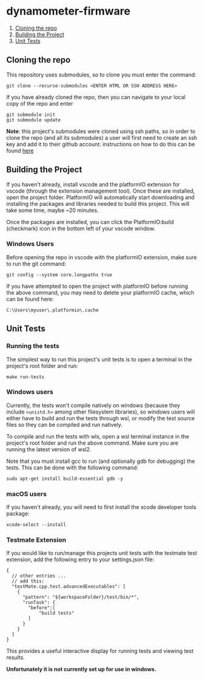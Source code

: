 # dynamometer-firmware

1. [Cloning the repo](#cloning-the-repo)
2. [Building the Project](#building-the-project)
3. [Unit Tests](#unit-tests)

## Cloning the repo

This repository uses submodules, so to clone you must enter the command:

```
git clone --recurse-submodules <ENTER HTML OR SSH ADDRESS HERE>
```

If you have already cloned the repo, then you can navigate to your local copy of the repo and enter

```
git submodule init
git submodule update
```

**Note**: this project's submodules were cloned using ssh paths, so in order to clone the repo (and all its submodules) a user will first need to create an ssh key and add it to their github account: instructions on how to do this can be found [here](https://docs.github.com/en/authentication/connecting-to-github-with-ssh/adding-a-new-ssh-key-to-your-github-account)

## Building the Project
If you haven't already, install vscode and the platformIO extension for vscode (through the extension management tool).  Once these are installed, open the project folder.  PlatformIO will automatically start downloading and installing the packages and libraries needed to build this project.  This will take some time, maybe ~20 minutes.

Once the packages are installed, you can click the PlatformIO:build (checkmark) icon in the bottom left of your vscode window.

### Windows Users
Before opening the repo in vscode with the platformIO extension, make sure to run the git command:
```
git config --system core.longpaths true
```
If you have attempted to open the project with platformIO before running the above command, you may need to delete your platformIO cache, which can be found here:
```
C:\Users\myuser\.platformio\.cache
```

## Unit Tests
### Running the tests
The simplest way to run this project's unit tests is to open a terminal in the project's root folder and run:
```
make run-tests
```

### Windows users
Currently, the tests won't compile natively on windows (because they include ```<unistd.h>``` among other filesystem libraries), so windows users will either have to build and run the tests through wsl, or modify the test source files so they can be compiled and run natively.

To compile and run the tests with wls, open a wsl terminal instance in the project's root folder and run the above command.  Make sure you are running the latest version of wsl2.

Note that you must install gcc to run (and optionally gdb for debugging) the tests.  This can be done with the following command:

```
sudo apt-get install build-essential gdb -y
```

### macOS users

If you haven't already, you will need to first install the xcode developer tools package:

```
xcode-select --install
```

### Testmate Extension
If you would like to run/manage this projects unit tests with the testmate test extension, add the following entry to your settings.json file:

```
{
  // other entries ...
  // add this:
  "testMate.cpp.test.advancedExecutables": [
    {
      "pattern": "${workspaceFolder}/test/bin/*",
      "runTask": {
        "before":[
            "build tests"
        ]
      }
    }
  ]
}
```
This provides a useful interactive display for running tests and viewing test results.

**Unfortunately it is not currently set up for use in windows.**
